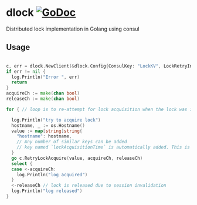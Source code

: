 # dlock [![GoDoc](https://godoc.org/github.com/sameervitian/dlock?status.svg)](https://godoc.org/github.com/sameervitian/dlock)
Distributed lock implementation in Golang using consul 



## Usage

```go 

c, err = dlock.NewClient(&dlock.Config{ConsulKey: "LockKV", LockRetryInterval: time.Second * 10})
if err != nil {
  log.Println("Error ", err)
  return
}
acquireCh := make(chan bool)
releaseCh := make(chan bool)

for { // loop is to re-attempt for lock acquisition when the lock was initially acquired but auto released after some time

  log.Println("try to acquire lock")
  hostname, _ := os.Hostname()
  value := map[string]string{
    "hostname": hostname,
    // Any number of similar keys can be added
    // key named `lockAcquisitionTime` is automatically added. This is the time at which lock is acquired. time is in RFC3339 format
  }
  go c.RetryLockAcquire(value, acquireCh, releaseCh)
  select {
  case <-acquireCh:
    log.Println("log acquired")
  }
  <-releaseCh // lock is released due to session invalidation
  log.Println("log released")
}
```
